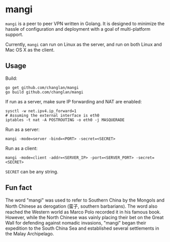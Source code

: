 mangi
=====
`mangi` is a peer to peer VPN written in Golang. It is designed to minimize the hassle of configuration
and deployment with a goal of multi-platform support.

Currently, `mangi` can run on Linux as the server, and run on both Linux and Mac OS X as the client.

Usage
-----

Build:

    go get github.com/changlan/mangi
    go build github.com/changlan/mangi

If run as a server, make sure IP forwarding and NAT are enabled:

    sysctl -w net.ipv4.ip_forward=1
    # Assuming the external interface is eth0
    iptables -t nat -A POSTROUTING -o eth0 -j MASQUERADE 

Run as a server:

    mangi -mode=server -bind=<PORT> -secret=<SECRET>
    
Run as a client:

    mangi -mode=client -addr=<SERVER_IP> -port=<SERVER_PORT> -secret=<SECRET>
    
`SECRET` can be any string.

Fun fact
--------
The word "mangi" was used to refer to Southern China by the Mongols and North Chinese as derogation 
(蛮子, southern barbarians). The word also reached the Western world as Marco Polo recorded it in his
famous book. However, while the North Chinese was vainly placing their bet on the Great Wall for 
defending against nomadic invasions, "mangi" began their expedition to the South China Sea and 
established several settlements in the Malay Archipelago.
